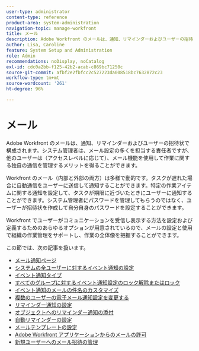 ```yaml
---
user-type: administrator
content-type: reference
product-area: system-administration
navigation-topic: manage-workfront
title: メール
description: Adobe Workfront のメールは、通知、リマインダーおよびユーザーの招待状で構成されます。システム管理者は、メール設定の多くを担当する責任者ですが、他のユーザーは（アクセスレベルに応じて）、メール機能を使用して作業に関する独自の通信を管理するメリットを得ることができます。
author: Lisa, Caroline
feature: System Setup and Administration
role: Admin
recommendations: noDisplay, noCatalog
exl-id: cdc0a2bb-f125-42b2-acab-c869bc71250c
source-git-commit: afbf2e2fbfcc2c527223da008518bc7632872c23
workflow-type: tm+mt
source-wordcount: '261'
ht-degree: 96%

---
```


# メール

Adobe Workfront のメールは、通知、リマインダーおよびユーザーの招待状で構成されます。システム管理者は、メール設定の多くを担当する責任者ですが、他のユーザーは（アクセスレベルに応じて）、メール機能を使用して作業に関する独自の通信を管理するメリットを得ることができます。

Workfront のメール（内部と外部の両方）は多様で動的です。タスクが遅れた場合に自動通信をユーザーに送信して通知することができます。特定の作業アイテムに関する通知を設定して、タスクが期限に近づいたときにユーザーに通知することができます。システム管理者にパスワードを管理してもらうのではなく、ユーザーが招待状を作成して自分自身のパスワードを設定することができます。

Workfront でユーザーがコミュニケーションを受信し表示する方法を設定および定義するためのあらゆるオプションが用意されているので、メールの設定と使用で組織の作業管理をサポートし、作業の全体像を把握することができます。

この節では、次の記事を扱います。

* [メール通知ページ](../../../administration-and-setup/manage-workfront/emails/email-notifications-page.md)
* [システムの全ユーザーに対するイベント通知の設定](../../../administration-and-setup/manage-workfront/emails/configure-event-notifications-for-everyone-in-the-system.md)
* [イベント通知タイプ](../../../administration-and-setup/manage-workfront/emails/event-notifications-available-in-wf.md)
* [すべてのグループに対するイベント通知設定のロック解除またはロック](../../../administration-and-setup/manage-workfront/emails/unlock-configuration-of-event-notifications-for-groups.md)
* [イベント通知のメールの件名のカスタマイズ](../../../administration-and-setup/manage-workfront/emails/custom-email-subjects-event-notification.md)
* [複数のユーザーの電子メール通知設定を変更する](../../../administration-and-setup/manage-workfront/emails/modify-email-notification-settings-user-profiles.md)
* [リマインダー通知の設定](../../../administration-and-setup/manage-workfront/emails/set-up-reminder-notifications.md)
* [オブジェクトへのリマインダー通知の添付](../../../workfront-basics/using-notifications/attach-reminder-notification-object.md)
* [自動リマインダーの設定](../../../administration-and-setup/manage-workfront/emails/setting-up-automatic-reminders.md)
* [メールテンプレートの設定](../../../administration-and-setup/manage-workfront/emails/configure-email-templates.md)
* [Adobe Workfront アプリケーションからのメールの許可](../../../administration-and-setup/manage-workfront/emails/allow-emails-from-wf-app.md)
* [新規ユーザーへのメール招待の管理](../../../administration-and-setup/manage-workfront/emails/manage-email-invitations.md)
